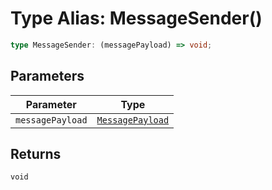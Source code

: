 # Type Alias: MessageSender()

```ts
type MessageSender: (messagePayload) => void;
```

## Parameters

| Parameter | Type |
| ------ | ------ |
| `messagePayload` | [`MessagePayload`](../../channel-messenger-types/type-aliases/message-payload.md) |

## Returns

`void`
